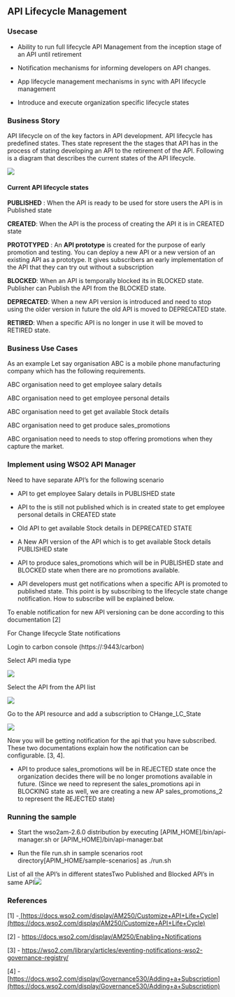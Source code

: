 ## API Lifecycle Management

### Usecase

* Ability to run full lifecycle API Management from the inception stage of an API until retirement

* Notification mechanisms for informing developers on API changes.

* App lifecycle management mechanisms in sync with API lifecycle management 

* Introduce and execute organization specific lifecycle states

### Business Story

API lifecycle on of the key factors in API development. API lifecycle has predefined states. Thes state represent the the stages that API has in the process of stating developing an API to the retirement of the API. Following is a diagram that describes the current states of the API lifecycle.

![](images/image_0.png)

#### Current API lifecycle states

**PUBLISHED** : When the API is ready to be used for store users the API is in Published state

**CREATED**: When the API is the process of creating the API it is in CREATED state

**PROTOTYPED** : An **API prototype** is created for the purpose of early promotion and testing. You can deploy a new API or a new version of an existing API as a prototype. It gives subscribers an early implementation of the API that they can try out without a subscription

**BLOCKED**: When an API is temporally blocked its in BLOCKED state. Publisher can Publish the API from the BLOCKED state.

**DEPRECATED**: When a new API version is introduced and need to stop using the older version in future the old API is moved to DEPRECATED state.

**RETIRED**: When a specific API is no longer in use it will be moved to RETIRED state.

### Business Use Cases

As an example Let  say organisation ABC is a mobile phone manufacturing company which has the following requirements. 

ABC organisation need to get employee  salary details

ABC organisation need to get employee personal details

ABC organisation need to get get available Stock details

ABC organisation need to get produce sales_promotions

ABC organisation need to needs to stop offering promotions when they capture the market.

### Implement using WSO2 API Manager

Need to have separate API’s for the following scenario 

* API to get employee Salary details in PUBLISHED state

* API to the is still not published which is in created state to get employee personal details in CREATED state

* Old API to get available Stock details in DEPRECATED STATE

* A New API version of the API which is to get available  Stock details PUBLISHED state

* API to produce sales_promotions which will be in PUBLISHED state and BLOCKED state when there are no promotions available.

* API developers must get notifications when a specific API is promoted to published state. This point is by subscribing to the lifecycle state change notification. How to subscribe will be explained below. 

To enable notification for new API versioning can be done according to this documentation [2]

For Change lifecycle State notifications

Login to carbon console (https://<hostname>:9443/carbon)

Select API media type

![](images/image_1.png)

Select the API from the API list

![](images/image_2.png)

Go to the API resource and add a subscription to CHange_LC_State

![](images/image_3.png)

Now you will be getting notification for the api that you have subscribed. These two documentations explain how the notification can be configurable. [3, 4]. 

* API to produce sales_promotions will be in REJECTED state once the organization decides there will be no longer promotions available in future. (Since we need to represent the sales_promotions api in BLOCKING state as well, we are creating a new AP sales_promotions_2 to represent the REJECTED state)

### Running the sample

* Start the wso2am-2.6.0 distribution by executing [APIM_HOME]/bin/api-manager.sh or [APIM_HOME]/bin/api-manager.bat

* Run the file run.sh in sample scenarios root directory[APIM_HOME/sample-scenarios] as ./run.sh

List of all the API’s in different statesTwo Published and Blocked API’s in same API![](images/image_4.png)

### References

[1] -[ ](https://docs.wso2.com/display/AM250/Key+Concepts#KeyConcepts-APIvisibilityandsubscription)[https://docs.wso2.com/display/AM250/Customize+API+Life+Cycle](https://docs.wso2.com/display/AM250/Customize+API+Life+Cycle)

[2] - https://docs.wso2.com/display/AM250/Enabling+Notifications

[3] - https://wso2.com/library/articles/eventing-notifications-wso2-governance-registry/

[4] - [https://docs.wso2.com/display/Governance530/Adding+a+Subscription](https://docs.wso2.com/display/Governance530/Adding+a+Subscription)

